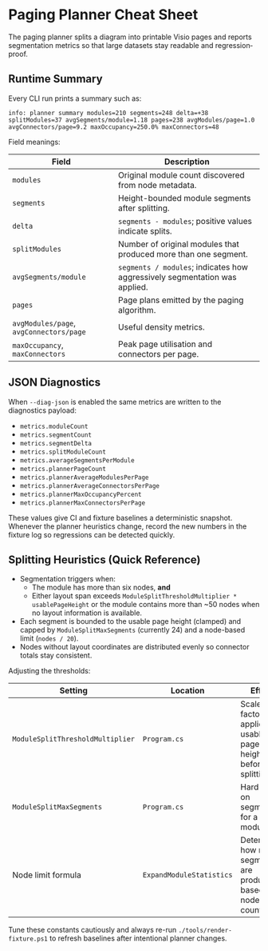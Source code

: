 # Paging Planner Cheat Sheet

The paging planner splits a diagram into printable Visio pages and reports
segmentation metrics so that large datasets stay readable and regression‐proof.

## Runtime Summary

Every CLI run prints a summary such as:

```
info: planner summary modules=210 segments=248 delta=+38 splitModules=37 avgSegments/module=1.18 pages=238 avgModules/page=1.0 avgConnectors/page=9.2 maxOccupancy=250.0% maxConnectors=48
```

Field meanings:

| Field | Description |
| --- | --- |
| `modules` | Original module count discovered from node metadata. |
| `segments` | Height-bounded module segments after splitting. |
| `delta` | `segments - modules`; positive values indicate splits. |
| `splitModules` | Number of original modules that produced more than one segment. |
| `avgSegments/module` | `segments / modules`; indicates how aggressively segmentation was applied. |
| `pages` | Page plans emitted by the paging algorithm. |
| `avgModules/page`, `avgConnectors/page` | Useful density metrics. |
| `maxOccupancy`, `maxConnectors` | Peak page utilisation and connectors per page. |

## JSON Diagnostics

When `--diag-json` is enabled the same metrics are written to the diagnostics
payload:

- `metrics.moduleCount`
- `metrics.segmentCount`
- `metrics.segmentDelta`
- `metrics.splitModuleCount`
- `metrics.averageSegmentsPerModule`
- `metrics.plannerPageCount`
- `metrics.plannerAverageModulesPerPage`
- `metrics.plannerAverageConnectorsPerPage`
- `metrics.plannerMaxOccupancyPercent`
- `metrics.plannerMaxConnectorsPerPage`

These values give CI and fixture baselines a deterministic snapshot. Whenever
the planner heuristics change, record the new numbers in the fixture log so
regressions can be detected quickly.

## Splitting Heuristics (Quick Reference)

- Segmentation triggers when:
  - The module has more than six nodes, **and**
  - Either layout span exceeds `ModuleSplitThresholdMultiplier * usablePageHeight`
    or the module contains more than ~50 nodes when no layout information is available.
- Each segment is bounded to the usable page height (clamped) and capped by
  `ModuleSplitMaxSegments` (currently 24) and a node-based limit (`nodes / 20`).
- Nodes without layout coordinates are distributed evenly so connector totals stay consistent.

Adjusting the thresholds:

| Setting | Location | Effect |
| --- | --- | --- |
| `ModuleSplitThresholdMultiplier` | `Program.cs` | Scale factor applied to usable page height before splitting. |
| `ModuleSplitMaxSegments` | `Program.cs` | Hard cap on segments for a module. |
| Node limit formula | `ExpandModuleStatistics` | Determines how many segments are produced based on node count. |

Tune these constants cautiously and always re-run `./tools/render-fixture.ps1` to
refresh baselines after intentional planner changes.
